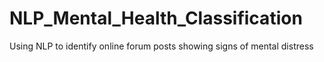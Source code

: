 # NLP_Mental_Health_Classification
Using NLP to identify online forum posts showing signs of mental distress
